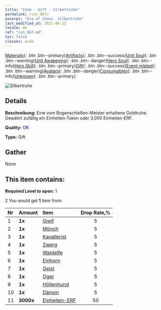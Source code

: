 ```yaml
---
title: "Item - Gift - Silbertruhe"
permalink: /con_967/
excerpt: "Era of Chaos  Silbertruhe"
last_modified_at: 2021-06-22
locale: de
ref: "con_967.md"
toc: false
classes: wide
---
```

 [Materials](/ItemsDE/){: .btn .btn--primary}[Artifacts](/ItemsDE/Artifacts/){: .btn .btn--success}[Unit Soul](/ItemsDE/UnitSoul/){: .btn .btn--warning}[Unit Awakening](/ItemsDE/UnitAwakening/){: .btn .btn--danger}[Hero Soul](/ItemsDE/HeroSoul/){: .btn .btn--info}[Hero Skill](/ItemsDE/HeroSkill/){: .btn .btn--primary}[Gift](/ItemsDE/Gift/){: .btn .btn--success}[Event related](/ItemsDE/Events/){: .btn .btn--warning}[Avatars](/ItemsDE/Avatars/){: .btn .btn--danger}[Consumables](/ItemsDE/Consumables/){: .btn .btn--info}[Unknown](/ItemsDE/Unknown/){: .btn .btn--primary}

 ![Silbertruhe](/images/t/i_50002.png)

## Details
 **Beschreibung:** Eine vom Bogenschießen-Meister erhaltene Goldtruhe. Gewährt zufällig ein Einheiten-Token oder 3.000 Einheiten-ERF.

 **Quality:** <span style="color: #0000CD">OK</span>

 **Type:** Gift

## Gather

  None

## This item contains:

 **Required Level to open:** 1

 2 You would get **1** item  from:

  | Nr | Amount |     Item    | Drop Rate,% |
  |:---|:-------|:------------|:---------:|
  | 1 |  **1x** | [Greif](/ItemsDE/unt_192/) | 5 | 
  | 2 |  **1x** | [Mönch](/ItemsDE/unt_194/) | 5 | 
  | 3 |  **1x** | [Kavallerist](/ItemsDE/unt_195/) | 5 | 
  | 4 |  **1x** | [Zwerg](/ItemsDE/unt_200/) | 5 | 
  | 5 |  **1x** | [Waldelfe](/ItemsDE/unt_201/) | 5 | 
  | 6 |  **1x** | [Einhorn](/ItemsDE/unt_204/) | 5 | 
  | 7 |  **1x** | [Geist](/ItemsDE/unt_210/) | 5 | 
  | 8 |  **1x** | [Oger](/ItemsDE/unt_220/) | 5 | 
  | 9 |  **1x** | [Höllenhund](/ItemsDE/unt_228/) | 5 | 
  | 10 |  **1x** | [Dämon](/ItemsDE/unt_229/) | 5 | 
  | 11 |  **3000x** | [Einheiten-ERF](/ItemsDE/con_902/) | 50 | 
